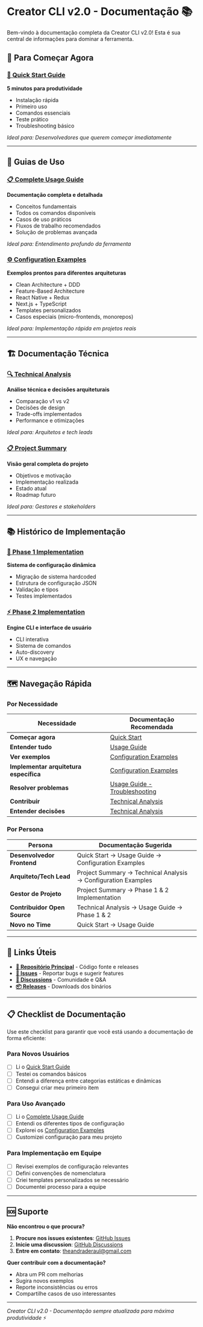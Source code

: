 # Creator CLI v2.0 - Documentação 📚

Bem-vindo à documentação completa da Creator CLI v2.0! Esta é sua central de informações para dominar a ferramenta.

## 🎯 Para Começar Agora

### [🚀 Quick Start Guide](./quick-start.md)

**5 minutos para produtividade**

- Instalação rápida
- Primeiro uso
- Comandos essenciais
- Teste prático
- Troubleshooting básico

_Ideal para: Desenvolvedores que querem começar imediatamente_

---

## 📖 Guias de Uso

### [📋 Complete Usage Guide](./cli-usage-guide.md)

**Documentação completa e detalhada**

- Conceitos fundamentais
- Todos os comandos disponíveis
- Casos de uso práticos
- Fluxos de trabalho recomendados
- Solução de problemas avançada

_Ideal para: Entendimento profundo da ferramenta_

### [⚙️ Configuration Examples](./configuration-examples.md)

**Exemplos prontos para diferentes arquiteturas**

- Clean Architecture + DDD
- Feature-Based Architecture
- React Native + Redux
- Next.js + TypeScript
- Templates personalizados
- Casos especiais (micro-frontends, monorepos)

_Ideal para: Implementação rápida em projetos reais_

---

## 🏗️ Documentação Técnica

### [🔍 Technical Analysis](./technical-analysis.md)

**Análise técnica e decisões arquiteturais**

- Comparação v1 vs v2
- Decisões de design
- Trade-offs implementados
- Performance e otimizações

_Ideal para: Arquitetos e tech leads_

### [📋 Project Summary](./project-summary.md)

**Visão geral completa do projeto**

- Objetivos e motivação
- Implementação realizada
- Estado atual
- Roadmap futuro

_Ideal para: Gestores e stakeholders_

---

## 📚 Histórico de Implementação

### [🔄 Phase 1 Implementation](./phase-1-implementation.md)

**Sistema de configuração dinâmica**

- Migração de sistema hardcoded
- Estrutura de configuração JSON
- Validação e tipos
- Testes implementados

### [⚡ Phase 2 Implementation](./phase-2-implementation.md)

**Engine CLI e interface de usuário**

- CLI interativa
- Sistema de comandos
- Auto-discovery
- UX e navegação

---

## 🗺️ Navegação Rápida

### Por Necessidade

| Necessidade                            | Documentação Recomendada                                                   |
| -------------------------------------- | -------------------------------------------------------------------------- |
| **Começar agora**                      | [Quick Start](./quick-start.md)                                            |
| **Entender tudo**                      | [Usage Guide](./cli-usage-guide.md)                                        |
| **Ver exemplos**                       | [Configuration Examples](./configuration-examples.md)                      |
| **Implementar arquitetura específica** | [Configuration Examples](./configuration-examples.md)                      |
| **Resolver problemas**                 | [Usage Guide - Troubleshooting](./cli-usage-guide.md#solução-de-problemas) |
| **Contribuir**                         | [Technical Analysis](./technical-analysis.md)                              |
| **Entender decisões**                  | [Technical Analysis](./technical-analysis.md)                              |

### Por Persona

| Persona                      | Documentação Sugerida                                         |
| ---------------------------- | ------------------------------------------------------------- |
| **Desenvolvedor Frontend**   | Quick Start → Usage Guide → Configuration Examples            |
| **Arquiteto/Tech Lead**      | Project Summary → Technical Analysis → Configuration Examples |
| **Gestor de Projeto**        | Project Summary → Phase 1 & 2 Implementation                  |
| **Contribuidor Open Source** | Technical Analysis → Usage Guide → Phase 1 & 2                |
| **Novo no Time**             | Quick Start → Usage Guide                                     |

---

## 🔗 Links Úteis

- **[📁 Repositório Principal](https://github.com/andraderaul/creator)** - Código fonte e releases
- **[🐛 Issues](https://github.com/andraderaul/creator/issues)** - Reportar bugs e sugerir features
- **[💬 Discussions](https://github.com/andraderaul/creator/discussions)** - Comunidade e Q&A
- **[📦 Releases](https://github.com/andraderaul/creator/releases)** - Downloads dos binários

---

## 📋 Checklist de Documentação

Use este checklist para garantir que você está usando a documentação de forma eficiente:

### Para Novos Usuários

- [ ] Li o [Quick Start Guide](./quick-start.md)
- [ ] Testei os comandos básicos
- [ ] Entendi a diferença entre categorias estáticas e dinâmicas
- [ ] Consegui criar meu primeiro item

### Para Uso Avançado

- [ ] Li o [Complete Usage Guide](./cli-usage-guide.md)
- [ ] Entendi os diferentes tipos de configuração
- [ ] Explorei os [Configuration Examples](./configuration-examples.md)
- [ ] Customizei configuração para meu projeto

### Para Implementação em Equipe

- [ ] Revisei exemplos de configuração relevantes
- [ ] Defini convenções de nomenclatura
- [ ] Criei templates personalizados se necessário
- [ ] Documentei processo para a equipe

---

## 🆘 Suporte

**Não encontrou o que procura?**

1. **Procure nos issues existentes**: [GitHub Issues](https://github.com/andraderaul/creator/issues)
2. **Inicie uma discussion**: [GitHub Discussions](https://github.com/andraderaul/creator/discussions)
3. **Entre em contato**: theandraderaul@gmail.com

**Quer contribuir com a documentação?**

- Abra um PR com melhorias
- Sugira novos exemplos
- Reporte inconsistências ou erros
- Compartilhe casos de uso interessantes

---

_Creator CLI v2.0 - Documentação sempre atualizada para máxima produtividade_ ⚡
